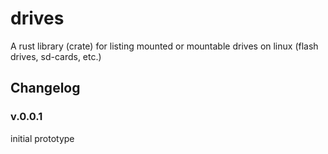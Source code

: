 # drives

A rust library (crate) for listing mounted or mountable drives on linux (flash drives, sd-cards, etc.)


## Changelog

### v.0.0.1

initial prototype

